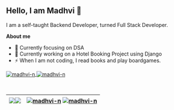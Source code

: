 ## Hello, I am Madhvi 👋


I am a self-taught Backend Developer, turned Full Stack Developer.


**About me**

- 🌱 Currently focusing on DSA
- 🔭 Currently working on a Hotel Booking Project using Django
- ⚡ When I am not coding, I read books and play boardgames.

<a href="https://github.com/madhvi-n#gh-light-mode-only">
  <img align="center" src="https://github-readme-stats.vercel.app/api/top-langs?username=madhvi-n&show_icons=true&locale=en&layout=compact" alt="madhvi-n" />
</a>
    
<a href="https://github.com/madhvi-n#gh-dark-mode-only">
  <img align="center" src="https://github-readme-stats.vercel.app/api/top-langs?username=madhvi-n&show_icons=true&locale=en&layout=compact&theme=radical" alt="madhvi-n" />
</a>
  
  
&nbsp; 
    
    
| <a href="https://github.com/madhvi-n#gh-light-mode-only"><img align="center" src="https://github-readme-stats.vercel.app/api?username=madhvi-n&show_icons=true&locale=en&hide_border=true" /></a><a href="https://github.com/madhvi-n#gh-dark-mode-only"><img align="center" src="https://github-readme-stats.vercel.app/api?username=madhvi-n&show_icons=true&locale=en&theme=radical&hide_border=true" /> <a/>  | <a href="https://github.com/madhvi-n#gh-light-mode-only"><img align="center" src="https://github-readme-streak-stats.herokuapp.com/?user=madhvi-n&hide_border=true" alt="madhvi-n" /></a> <a href="https://github.com/madhvi-n#gh-dark-mode-only"><img align="center" src="https://github-readme-streak-stats.herokuapp.com/?user=madhvi-n&theme=radical&hide_border=true" alt="madhvi-n" /></a> |
| ------------- |:-------------:|

